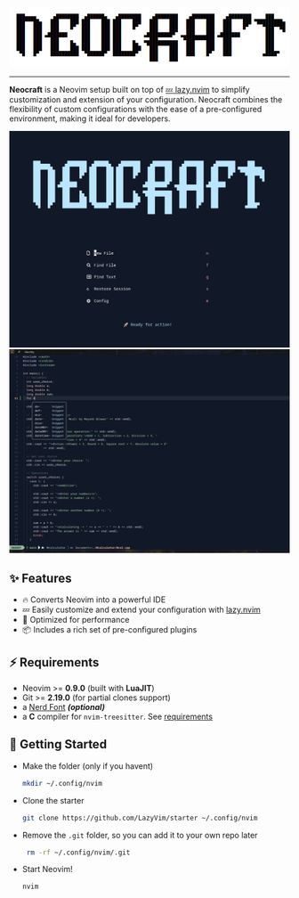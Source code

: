 <div align="center">
  <img src="assets/main-logo.png">
</div>

<hr>


**Neocraft** is a Neovim setup built on top of [💤 lazy.nvim](https://github.com/folke/lazy.nvim) to simplify customization and extension of your configuration. Neocraft combines the flexibility of custom configurations with the ease of a pre-configured environment, making it ideal for developers.

![image](assets/1-Logo.png)
![image](assets/2-logo.png)


## ✨ Features

- 🔥 Converts Neovim into a powerful IDE
- 💤 Easily customize and extend your configuration with [lazy.nvim](https://github.com/folke/lazy.nvim)
- 🚀 Optimized for performance
- 📦 Includes a rich set of pre-configured plugins

## ⚡️ Requirements

- Neovim >= **0.9.0** (built with **LuaJIT**)
- Git >= **2.19.0** (for partial clones support)
- a [Nerd Font](https://www.nerdfonts.com/) **_(optional)_**
- a **C** compiler for `nvim-treesitter`. See [requirements](https://github.com/nvim-treesitter/nvim-treesitter#requirements)

## 🚀 Getting Started

- Make the folder (only if you havent)

  ```sh
  mkdir ~/.config/nvim
  ```

- Clone the starter

  ```sh
  git clone https://github.com/LazyVim/starter ~/.config/nvim
  ```

- Remove the `.git` folder, so you can add it to your own repo later

  ```sh
   rm -rf ~/.config/nvim/.git
  ```

- Start Neovim!

  ```sh
  nvim
  ```
